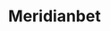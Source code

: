 ---
title: "Meridianbet"
url: /lima/meridianbet-jiron-los-herrerillos-mz-s-lt-7-aa-hh-rodrigo-franco/
shop: Wettbüro
---